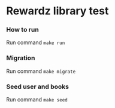 # Rewardz library test


### How to run
Run command `make run`

### Migration
Run command `make migrate`

### Seed user and books
Run command `make seed`